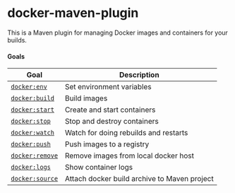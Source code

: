 # docker-maven-plugin

This is a Maven plugin for managing Docker images and containers for your builds.

#### Goals

| Goal                                          | Description                           |
| --------------------------------------------- | ------------------------------------- |
| [`docker:env`](docker-env.md)       | Set environment variables             |
| [`docker:build`](docker-build.md)   | Build images                          |
| [`docker:start`](docker-start.md)   | Create and start containers           |
| [`docker:stop`](docker-stop.md)     | Stop and destroy containers           |
| [`docker:watch`](docker-watch.md)   | Watch for doing rebuilds and restarts |
| [`docker:push`](docker-push.md)     | Push images to a registry             |
| [`docker:remove`](docker-remove.md) | Remove images from local docker host  |
| [`docker:logs`](docker-logs.md)     | Show container logs                   |
| [`docker:source`](docker-source.md) | Attach docker build archive to Maven project |

